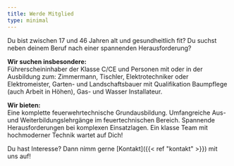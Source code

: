 ```yaml
---
title: Werde Mitglied
type: minimal
---
```

Du bist zwischen 17 und 46 Jahren alt und gesundheitlich fit?
Du suchst neben deinem Beruf nach einer spannenden Herausforderung?

**Wir suchen insbesondere:**  
Führerscheininhaber der Klasse C/CE und Personen mit oder in der Ausbildung zum: Zimmermann, Tischler, Elektrotechniker oder Elektromeister, Garten- und Landschaftsbauer mit Qualifikation Baumpflege (auch Arbeit in Höhen), Gas- und Wasser Installateur.

**Wir bieten:**  
Eine komplette feuerwehrtechnische Grundausbildung. Umfangreiche Aus- und Weiterbildungslehrgänge im feuertechnischen Bereich. Spannende Herausforderungen bei komplexen Einsatzlagen. Ein klasse Team mit hochmoderner Technik wartet auf Dich!

Du hast Interesse? Dann nimm gerne [Kontakt]({{< ref "kontakt" >}}) mit uns auf!
